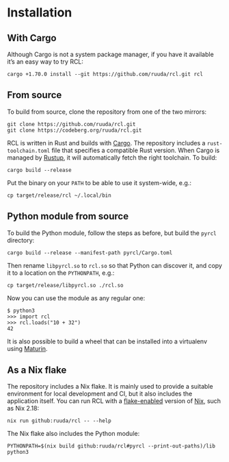# Installation

## With Cargo

Although Cargo is not a system package manager, if you have it available it’s
an easy way to try <abbr>RCL</abbr>:

    cargo +1.70.0 install --git https://github.com/ruuda/rcl.git rcl

## From source

To build from source, clone the repository from one of the two mirrors:

    git clone https://github.com/ruuda/rcl.git
    git clone https://codeberg.org/ruuda/rcl.git

RCL is written in Rust and builds with [Cargo][cargo]. The repository includes a
`rust-toolchain.toml` file that specifies a compatible Rust version. When Cargo
is managed by [Rustup][rustup], it will automatically fetch the right toolchain.
To build:

    cargo build --release

Put the binary on your `PATH` to be able to use it system-wide, e.g.:

    cp target/release/rcl ~/.local/bin

[cargo]:  https://doc.rust-lang.org/cargo/guide/
[rustup]: https://rust-lang.github.io/rustup/index.html

## Python module from source

To build the Python module, follow the steps as before, but build the `pyrcl`
directory:

    cargo build --release --manifest-path pyrcl/Cargo.toml

Then rename `libpyrcl.so` to `rcl.so` so that Python can discover it, and copy
it to a location on the `PYTHONPATH`, e.g.:

    cp target/release/libpyrcl.so ./rcl.so

Now you can use the module as any regular one:

    $ python3
    >>> import rcl
    >>> rcl.loads("10 + 32")
    42

It is also possible to build a wheel that can be installed into a virtualenv
using [Maturin](https://www.maturin.rs/).

## As a Nix flake

The repository includes a Nix flake. It is mainly used to provide a suitable
environment for local development and CI, but it also includes the application
itself. You can run <abbr>RCL</abbr> with a [flake-enabled][flakes] version of
[Nix][nix], such as Nix 2.18:

    nix run github:ruuda/rcl -- --help

[flakes]: https://nixos.org/manual/nix/stable/command-ref/new-cli/nix3-flake
[nix]:    https://nixos.org/download

The Nix flake also includes the Python module:

    PYTHONPATH=$(nix build github:ruuda/rcl#pyrcl --print-out-paths)/lib python3
